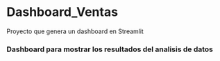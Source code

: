 # Dashboard_Ventas
Proyecto que genera un dashboard en Streamlit
### Dashboard para mostrar los resultados del analisis de datos
